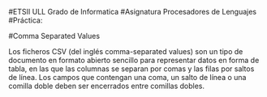 #ETSII ULL Grado de Informatica 
#Asignatura Procesadores de Lenguajes
#Práctica:

#Comma Separated Values

Los ficheros CSV (del inglés comma-separated values) son un tipo de documento 
en formato abierto sencillo para representar datos en forma de tabla, en las 
que las columnas se separan por comas  y las filas por saltos de línea. 
Los campos que contengan una coma, un salto de línea o una comilla doble deben ser 
encerrados entre comillas dobles.

